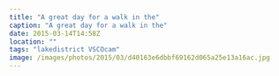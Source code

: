 ```yaml
---
title: "A great day for a walk in the"
caption: "A great day for a walk in the"
date: 2015-03-14T14:58Z
location: ""
tags: "lakedistrict VSCOcam"
image: /images/photos/2015/03/d40163e6dbbf69162d065a25e13a16ac.jpg
---
```

